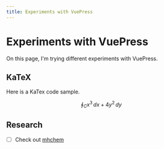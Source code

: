 ```yaml
---
title: Experiments with VuePress
---
```

# Experiments with VuePress

On this page, I'm trying different experiments with VuePress.

## KaTeX

Here is a KaTex code sample.

```math
\oint_C x^3\, dx + 4y^2\, dy
```

## Research

- [ ] Check out [mhchem](https://mhchem.github.io/MathJax-mhchem/)
